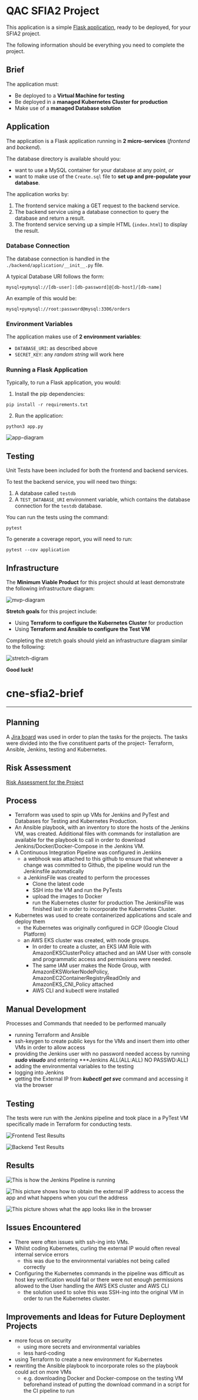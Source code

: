# QAC SFIA2 Project

This application is a simple [Flask application](https://flask.palletsprojects.com/en/1.1.x/quickstart/#a-minimal-application), ready to be deployed, for your SFIA2 project.

The following information should be everything you need to complete the project.

## Brief

The application must:

- Be deployed to a **Virtual Machine for testing**
- Be deployed in a **managed Kubernetes Cluster for production**
- Make use of a **managed Database solution**

## Application

The application is a Flask application running in **2 micro-services** (*frontend* and *backend*).  

The database directory is available should you: 
  - want to use a MySQL container for your database at any point, *or*
  - want to make use of the `Create.sql` file to **set up and pre-populate your database**.

The application works by:
1. The frontend service making a GET request to the backend service. 
2. The backend service using a database connection to query the database and return a result.
3. The frontend service serving up a simple HTML (`index.html`) to display the result.

### Database Connection

The database connection is handled in the `./backend/application/__init__.py` file.

A typical Database URI follows the form:

```
mysql+pymysql://[db-user]:[db-password]@[db-host]/[db-name]
```

An example of this would be:

```
mysql+pymysql://root:password@mysql:3306/orders
```

### Environment Variables

The application makes use of **2 environment variables**:

- `DATABASE_URI`: as described above
- `SECRET_KEY`: any *random string* will work here

### Running a Flask Application

Typically, to run a Flask application, you would:

1. Install the pip dependencies:

```
pip install -r requirements.txt
```

2. Run the application:

```
python3 app.py
```

![app-diagram](https://i.imgur.com/wnbDazy.png)

## Testing

Unit Tests have been included for both the frontend and backend services.

To test the backend service, you will need two things:

1. A database called `testdb`
2. A `TEST_DATABASE_URI` environment variable, which contains the database connection for the `testdb` database.

You can run the tests using the command:

```
pytest
```

To generate a coverage report, you will need to run:

```
pytest --cov application
```

## Infrastructure

The **Minimum Viable Product** for this project should at least demonstrate the following infrastructure diagram:

![mvp-diagram](https://i.imgur.com/i5qfOas.png)

**Stretch goals** for this project include:

- Using **Terraform to configure the Kubernetes Cluster** for production 
- Using **Terraform and Ansible to configure the Test VM**

Completing the stretch goals should yield an infrastructure diagram similar to the following:

![stretch-digram](https://i.imgur.com/Q5zljVl.png)

**Good luck!**
# cne-sfia2-brief

---------------------
## Planning
A [Jira board](https://rohithan-carthigeya.atlassian.net/secure/RapidBoard.jspa?rapidView=4&projectKey=CNES&selectedIssue=CNES-2) was used in order to plan the tasks for the projects. The tasks were divided into the five constituent parts of the project- Terraform, Ansible, Jenkins, testing and Kubernetes.

## Risk Assessment
[Risk Assessment for the Project](https://docs.google.com/spreadsheets/d/1krJfi5wQVW0g3U0QM3nc_3Hxt0jpRJ4rrRjLNynY_XM/edit?usp=sharing)

## Process
- Terraform was used to spin up VMs for Jenkins and PyTest and Databases for Testing and Kubernetes Production.
- An Ansible playbook, with an inventory to store the hosts of the Jenkins VM, was created. Additional files with commands for installation are available for the playbook to call in order to download Jenkins/Docker/Docker-Compose in the Jenkins VM.
- A Continuous Integration Pipeline was configured in Jenkins
  - a webhook was attached to this github to ensure that whenever a change was committed to Github, the pipeline would run the Jenkinsfile automatically
  - a JenkinsFile was created to perform the processes
    - Clone the latest code
    - SSH into the VM and run the PyTests
    - upload the images to Docker
    - run the Kubernetes cluster for production
    The JenkinsFile was finished last in order to incorporate the Kubernetes Cluster.
- Kubernetes was used to create containerized applications and scale and deploy them
  - the Kubernetes was originally configured in GCP (Google Cloud Platform)
  - an AWS EKS cluster was created, with node groups.
    - In order to create a cluster, an EKS IAM Role with AmazonEKSClusterPolicy attached and an IAM User with console and programmatic access and permissions were needed.
    - The same IAM user makes the Node Group, with AmazonEKSWorkerNodePolicy, AmazonEC2ContainerRegistryReadOnly and AmazonEKS_CNI_Policy attached
    - AWS CLI and kubectl were installed

## Manual Development
Processes and Commands that needed to be performed manually
  - running Terraform and Ansible
  - ssh-keygen to create public keys for the VMs and insert them into other VMs in order to allow access
  - providing the Jenkins user with no password needed access by running ***sudo visudo*** and entering ***Jenkins ALL(ALL:ALL) NO PASSWD:ALL)
  - adding the environmental variables to the testing
  - logging into Jenkins
  - getting the External IP from ***kubectl get svc*** command and accessing it via the browser

## Testing
The tests were run with the Jenkins pipeline and took place in a PyTest VM specifically made in Terraform for conducting tests.

![Frontend Test Results](https://imgur.com/a/zGVqhRT)

![Backend Test Results](https://imgur.com/a/JHxJXSi)

## Results
![This is how the Jenkins Pipeline is running](https://imgur.com/a/QJIuQuD)

![This picture shows how to obtain the external IP address to access the app and what happens when you curl the address](https://imgur.com/a/6de2JHR)

![This picture shows what the app looks like in the browser](https://imgur.com/a/dwFeFmd)

## Issues Encountered
- There were often issues with ssh-ing into VMs.
- Whilst coding Kubernetes, curling the external IP would often reveal internal service errors
  - this was due to the environmental variables not being called correctly
- Configuring the Kubernetes commands in the pipeline was difficult as host key verification would fail or there were not enough permissions allowed to the User handling the AWS EKS cluster and AWS CLI
  - the solution used to solve this was SSH-ing into the original VM in order to run the Kubernetes cluster.
  
## Improvements and Ideas for Future Deployment Projects
- more focus on security
  - using more secrets and environmental variables
  - less hard-coding
- using Terraform to create a new environment for Kubernetes
- rewriting the Ansible playbook to incorporate roles so the playbook could act on more VMs
  - e.g. downloading Docker and Docker-compose on the testing VM beforehand instead of putting the download command in a script for the CI pipeline to run

